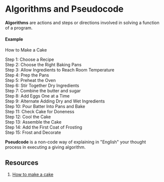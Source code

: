 # Algorithms and Pseudocode

**Algorithms** are actions and steps or directions involved in solving a function of a program. 

#### Example 

How to Make a Cake  

Step 1: Choose a Recipe  
Step 2: Choose the Right Baking Pans  
Step 3: Allow Ingredients to Reach Room Temperature  
Step 4: Prep the Pans  
Step 5: Preheat the Oven  
Step 6: Stir Together Dry Ingredients  
Step 7: Combine the butter and sugar  
Step 8: Add Eggs One at a Time  
Step 9: Alternate Adding Dry and Wet Ingredients  
Step 10: Pour Batter Into Pans and Bake  
Step 11: Check Cake for Doneness  
Step 12: Cool the Cake  
Step 13: Assemble the Cake  
Step 14: Add the First Coat of Frosting  
Step 15: Frost and Decorate  


**Pseudcode** is a non-code way of explaining in "English" your thought process in executing a giving algorithm. 


## Resources 

1. [How to make a cake](https://www.bhg.com/recipes/how-to/bake/how-to-make-a-cake/)
